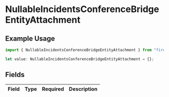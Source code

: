 # NullableIncidentsConferenceBridgeEntityAttachment

## Example Usage

```typescript
import { NullableIncidentsConferenceBridgeEntityAttachment } from "firehydrant-typescript-sdk/models/components";

let value: NullableIncidentsConferenceBridgeEntityAttachment = {};
```

## Fields

| Field       | Type        | Required    | Description |
| ----------- | ----------- | ----------- | ----------- |